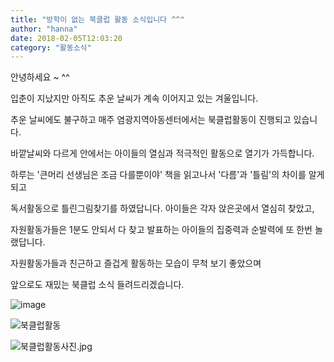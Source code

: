 ```yaml
---
title: "방학이 없는 북클럽 활동 소식입니다 ^^"
author: "hanna"
date: 2018-02-05T12:03:20
category: "활동소식"
---
```


안녕하세요 ~ ^^

입춘이 지났지만 아직도 추운 날씨가 계속 이어지고 있는 겨울입니다.

추운 날씨에도 불구하고 매주 염광지역아동센터에서는 북클럽활동이 진행되고 있습니다.

바깥날씨와 다르게 안에서는 아이들의 열심과 적극적인 활동으로 열기가 가득합니다.

하루는 '큰머리 선생님은 조금 다를뿐이야' 책을 읽고나서 '다름'과 '틀림'의 차이를 알게되고

독서활동으로 틀린그림찾기를 하였답니다. 아이들은 각자 앉은곳에서 열심히 찾았고,

자원활동가들은 1분도 안되서 다 찾고 발표하는 아이들의 집중력과 순발력에 또 한번 놀랬답니다.

자원활동가들과 친근하고 즐겁게 활동하는 모습이 무척 보기 좋았으며

앞으로도 재밌는 북클럽 소식 들려드리겠습니다.

![image](/files/attach/emoticon/tpl/images/msn/msn034.gif)

![북클럽활동](/files/attach/images/2318/786/033/d6c9ffae5a4a972b6bb98ee17e14b10c.png)

![북클럽활동사진.jpg](/files/attach/images/2318/786/033/4d03f023b752e6baf059d26a9b88df37.jpg)
